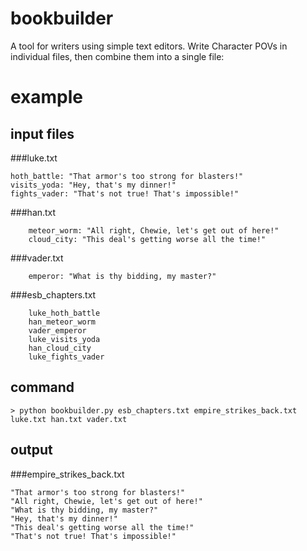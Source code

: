 # bookbuilder

A tool for writers using simple text editors. Write Character POVs in individual files, then combine them into a single file:

# example

## input files
###luke.txt
```
hoth_battle: "That armor's too strong for blasters!"
visits_yoda: "Hey, that's my dinner!"
fights_vader: "That's not true! That's impossible!"
```

###han.txt
```
	meteor_worm: "All right, Chewie, let's get out of here!"
	cloud_city: "This deal's getting worse all the time!"
```

###vader.txt
```
	emperor: "What is thy bidding, my master?"
```

###esb_chapters.txt
```
	luke_hoth_battle
	han_meteor_worm
	vader_emperor
	luke_visits_yoda
	han_cloud_city
	luke_fights_vader
```

## command
```
> python bookbuilder.py esb_chapters.txt empire_strikes_back.txt luke.txt han.txt vader.txt
```

## output

###empire_strikes_back.txt
```
"That armor's too strong for blasters!"
"All right, Chewie, let's get out of here!"
"What is thy bidding, my master?"
"Hey, that's my dinner!"
"This deal's getting worse all the time!"
"That's not true! That's impossible!"
```